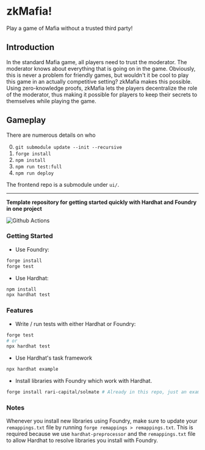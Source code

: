 # zkMafia!

Play a game of Mafia without a trusted third party! 

## Introduction
In the standard Mafia game, all players need to trust the moderator. The moderator knows about everything that is going on in the game. Obviously, this is never a problem for friendly games, but wouldn't it be cool to play this game in an actually competitive setting? zkMafia makes this possible. Using zero-knowledge proofs, zkMafia lets the players decentralize the role of the moderator, thus making it possible for players to keep their secrets to themselves while playing the game.

## Gameplay
There are numerous details on who 

0. `git submodule update --init --recursive`
1. `forge install`
2. `npm install`
3. `npm run test:full`
4. `npm run deploy`

The frontend repo is a submodule under `ui/`.

---

**Template repository for getting started quickly with Hardhat and Foundry in one project**

![Github Actions](https://github.com/devanonon/hardhat-foundry-template/workflows/test/badge.svg)

### Getting Started

 * Use Foundry: 
```bash
forge install
forge test
```

 * Use Hardhat:
```bash
npm install
npx hardhat test
```

### Features

 * Write / run tests with either Hardhat or Foundry:
```bash
forge test
# or
npx hardhat test
```

 * Use Hardhat's task framework
```bash
npx hardhat example
```

 * Install libraries with Foundry which work with Hardhat.
```bash
forge install rari-capital/solmate # Already in this repo, just an example
```

### Notes

Whenever you install new libraries using Foundry, make sure to update your `remappings.txt` file by running `forge remappings > remappings.txt`. This is required because we use `hardhat-preprocessor` and the `remappings.txt` file to allow Hardhat to resolve libraries you install with Foundry.
